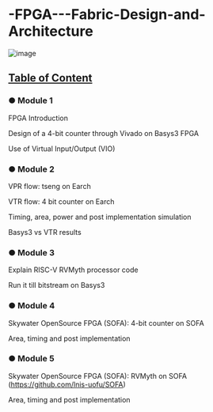 # -FPGA---Fabric-Design-and-Architecture

![image](https://user-images.githubusercontent.com/67407412/171920700-fc26a0dd-af30-4ed1-8ab1-2dbd96442867.png)



## [Table of Content](https://www.google.com)

### ● Module 1

FPGA Introduction

Design of a 4-bit counter through Vivado on Basys3 FPGA

Use of Virtual Input/Output (VIO)

### ● Module 2

VPR flow: tseng on Earch

 VTR flow: 4 bit counter on Earch

 Timing, area, power and post implementation simulation

 Basys3 vs VTR results

### ● Module 3

 Explain RISC-V RVMyth processor code

 Run it till bitstream on Basys3

### ● Module 4

 Skywater OpenSource FPGA (SOFA): 4-bit counter on SOFA

 Area, timing and post implementation

### ● Module 5

 Skywater OpenSource FPGA (SOFA): RVMyth on SOFA (https://github.com/lnis-uofu/SOFA)

 Area, timing and post implementation
